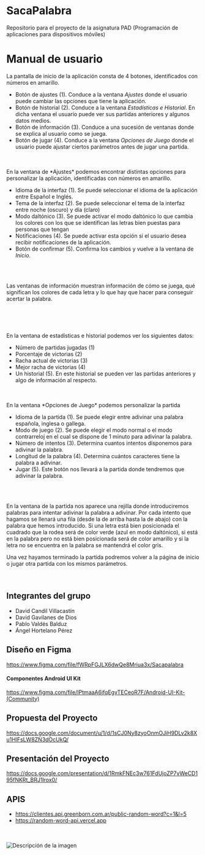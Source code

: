 # SacaPalabra
Repositorio para el proyecto de la asignatura PAD (Programación de aplicaciones para dispositivos móviles)

# **Manual de usuario**

La pantalla de inicio de la aplicación consta de 4 botones, identificados con números en amarillo.

- Botón de ajustes (1). Conduce a la ventana *Ajustes* donde el usuario puede cambiar las opciones que tiene la aplicación.
- Botón de historial (2). Conduce a la ventana *Estadísticas e Historial*. En dicha ventana el usuario puede ver sus partidas anteriores y algunos datos medios.
- Botón de información (3). Conduce a una sucesión de ventanas donde se explica al usuario como se juega.
- Botón de jugar (4). Conduce a la ventana *Opciones de Juego* donde el usuario puede ajustar ciertos parámetros antes de jugar una partida.
<br>
<image src="./img/captura1.png" style="text-align:center;" alt="">
<br><br>
En la ventana de *Ajustes* podemos encontrar distintas opciones para personalizar la aplicación, identificadas con números en amarillo.

- Idioma de la interfaz (1). Se puede seleccionar el idioma de la aplicación entre Español e Inglés.
- Tema de la interfaz (2). Se puede seleccionar el tema de la interfaz entre noche (oscuro) y día (claro)
- Modo daltónico (3). Se puede activar el modo daltónico lo que cambia los colores con los que se identifican las letras bien puestas para personas que tengan
- Notificaciones (4). Se puede activar esta opción si el usuario desea recibir notificaciones de la aplicación.
- Botón de confirmar (5). Confirma los cambios y vuelve a la ventana de *Inicio*.
<br>
<image src="./img/captura2.png" style="text-align:center;" alt="">
<br><br>

Las ventanas de información muestran información de cómo se juega, qué significan los colores de cada letra y lo que hay que hacer para conseguir acertar la palabra.

<br>
<image src="./img/captura3.png" style="text-align:center;" alt="">
<image src="./img/captura4.png" style="text-align:center;" alt="">
<br><br>

En la ventana de estadísticas e historial podemos ver los siguientes datos:

- Número de partidas jugadas (1)
- Porcentaje de victorias (2)
- Racha actual de victorias (3)
- Mejor racha de victorias (4)
- Un historial (5). En este historial se pueden ver las partidas anteriores y algo de información al respecto.
<br>
<image src="./img/captura5.png" style="text-align:center;" alt="">
<br><br>
En la ventana *Opciones de Juego* podemos personalizar la partida

- Idioma de la partida (1). Se puede elegir entre adivinar una palabra española, inglesa o gallega.
- Modo de juego (2). Se puede elegir el modo normal o el modo contrarreloj en el cual se dispone de 1 minuto para adivinar la palabra.
- Número de intentos (3). Determina cuantos intentos disponemos para adivinar la palabra.
- Longitud de la palabra (4). Determina cuántos caracteres tiene la palabra a adivinar.
- Jugar (5). Este botón nos llevará a la partida donde tendremos que adivinar la palabra.
<br>
<image src="./img/captura6.png" style="text-align:center;" alt="">
<br><br>

En la  ventana de la partida nos aparece una rejilla donde introduciremos palabras para intentar adivinar la palabra a adivinar. Por cada intento que hagamos se llenará una fila (desde la de arriba hasta la de abajo) con la palabra que hemos introducido. Si una letra está bien posicionada el cuadrado que la rodea será de color verde (azul en modo daltónico), si está en la palabra pero no está bien posicionada será de color amarillo y si la letra no se encuentra en la palabra se mantendrá el color gris.

Una vez hayamos terminado la partida podremos volver a la página de inicio o jugar otra partida con los mismos parámetros.
<br>
<image src="./img/captura7.png" style="text-align:center;" alt="">
<image src="./img/captura8.png" style="text-align:center;" alt="">
<br><br>
## Integrantes del grupo
* David Candil Villacastín
* David Gavilanes de Dios
* Pablo Valdés Balduz
* Ángel Hortelano Pérez

## Diseño en Figma
https://www.figma.com/file/fWRpFGJLX6dwQe8Mriua3x/Sacapalabra
#### Componentes Android UI Kit
https://www.figma.com/file/IPtmaaA6jfqEgvTECeoR7F/Android-UI-Kit-(Community)

## Propuesta del Proyecto
https://docs.google.com/document/u/1/d/1sCJ0Ny8zyoOnmOJiH9DLv2k8Xu1HlFsLW8ZN3dOcUkQ/

## Presentación del Proyecto
https://docs.google.com/presentation/d/1RmkFNEc3w761FdUjoZP7vWeCD195fNKRt_BRJ1lrox0/

## APIS
* https://clientes.api.greenborn.com.ar/public-random-word?c=1&l=5
* https://random-word-api.vercel.app
<br><br><br>

<image src="./img/mascota.jpeg" style="text-align:center;" alt="Descripción de la imagen">

